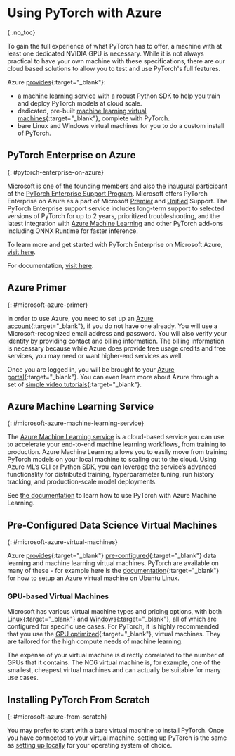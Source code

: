 # Using PyTorch with Azure
{:.no_toc}

To gain the full experience of what PyTorch has to offer, a machine with at least one dedicated NVIDIA GPU is necessary. While it is not always practical to have your own machine with these specifications, there are our cloud based solutions to allow you to test and use PyTorch's full features.

Azure [provides](https://azure.microsoft.com/en-us/services/machine-learning-services/){:target="_blank"}:

* a [machine learning service](https://azure.microsoft.com/en-us/services/machine-learning/) with a robust Python SDK to help you train and deploy PyTorch models at cloud scale.
* dedicated, pre-built [machine learning virtual machines](https://azure.microsoft.com/en-us/services/virtual-machines/data-science-virtual-machines/){:target="_blank"}, complete with PyTorch.
* bare Linux and Windows virtual machines for you to do a custom install of PyTorch.

## PyTorch Enterprise on Azure
{: #pytorch-enterprise-on-azure}

Microsoft is one of the founding members and also the inaugural participant of the [PyTorch Enterprise Support Program](https://pytorch.org/enterprise-support-program). Microsoft offers PyTorch Enterprise on Azure as a part of Microsoft [Premier](https://www.microsoft.com/en-us/msservices/premier-support) and [Unified](https://www.microsoft.com/en-us/msservices/unified-support-solutions?activetab=pivot1:primaryr4) Support. The PyTorch Enterprise support service includes long-term support to selected versions of PyTorch for up to 2 years, prioritized troubleshooting, and the latest integration with [Azure Machine Learning](https://azure.microsoft.com/en-us/services/machine-learning/) and other PyTorch add-ons including ONNX Runtime for faster inference. 

To learn more and get started with PyTorch Enterprise on Microsoft Azure, [visit here](https://azure.microsoft.com/en-us/develop/pytorch/).

For documentation, [visit here](https://docs.microsoft.com/en-us/azure/pytorch-enterprise/).

## Azure Primer
{: #microsoft-azure-primer}

In order to use Azure, you need to set up an [Azure account](https://azure.microsoft.com/en-us/free/){:target="_blank"}, if you do not have one already. You will use a Microsoft-recognized email address and password. You will also verify your identity by providing contact and billing information. The billing information is necessary because while Azure does provide free usage credits and free services, you may need or want higher-end services as well.

Once you are logged in, you will be brought to your [Azure portal](https://portal.azure.com/){:target="_blank"}.  You can even learn more about Azure through a set of [simple video tutorials](https://azure.microsoft.com/en-us/get-started/video/){:target="_blank"}.

## Azure Machine Learning Service
{: #microsoft-azure-machine-learning-service}

The [Azure Machine Learning service](https://azure.microsoft.com/en-us/services/machine-learning-service/) is a cloud-based service you can use to accelerate your end-to-end machine learning workflows, from training to production. Azure Machine Learning allows you to easily move from training PyTorch models on your local machine to scaling out to the cloud. Using Azure ML’s CLI or Python SDK, you can leverage the service’s advanced functionality for distributed training, hyperparameter tuning, run history tracking, and production-scale model deployments.

See [the documentation](https://docs.microsoft.com/en-us/azure/machine-learning/service/how-to-train-pytorch) to learn how to use PyTorch with Azure Machine Learning.

## Pre-Configured Data Science Virtual Machines
{: #microsoft-azure-virtual-machines}

Azure [provides](https://azure.microsoft.com/en-us/services/virtual-machines/data-science-virtual-machines/){:target="_blank"} [pre-configured](https://docs.microsoft.com/en-us/azure/machine-learning/data-science-virtual-machine/){:target="_blank"} data learning and machine learning virtual machines. PyTorch are available on many of these - for example here is the [documentation](https://docs.microsoft.com/en-us/azure/machine-learning/data-science-virtual-machine/dsvm-ubuntu-intro){:target="_blank"} for how to setup an Azure virtual machine on Ubuntu Linux.

### GPU-based Virtual Machines

Microsoft has various virtual machine types and pricing options, with both [Linux](https://azure.microsoft.com/en-us/pricing/details/virtual-machines/linux/){:target="_blank"} and [Windows](https://azure.microsoft.com/en-us/pricing/details/virtual-machines/windows/){:target="_blank"}, all of which are configured for specific use cases. For PyTorch, it is highly recommended that you use the [GPU optimized](https://docs.microsoft.com/en-us/azure/virtual-machines/linux/sizes-gpu){:target="_blank"}, virtual machines. They are tailored for the high compute needs of machine learning.

The expense of your virtual machine is directly correlated to the number of GPUs that it contains. The NC6 virtual machine is, for example, one of the smallest, cheapest virtual machines and can actually be suitable for many use cases.

## Installing PyTorch From Scratch
{: #microsoft-azure-from-scratch}

You may prefer to start with a bare virtual machine to install PyTorch. Once you have connected to your virtual machine, setting up PyTorch is the same as [setting up locally](get-started) for your operating system of choice.
